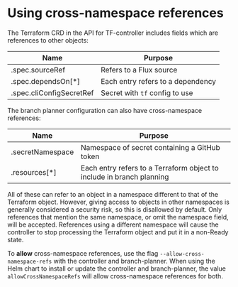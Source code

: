 # Using cross-namespace references

The Terraform CRD in the API for TF-controller includes fields which are references to other objects:

| Name | Purpose |
|------|---------|
| .spec.sourceRef | Refers to a Flux source |
| .spec.dependsOn[*] | Each entry refers to a dependency |
| .spec.cliConfigSecretRef | Secret with `tf` config to use |

The branch planner configuration can also have cross-namespace references:

| Name | Purpose |
|------|---------|
| .secretNamespace | Namespace of secret containing a GitHub token |
| .resources[*] | Each entry refers to a Terraform object to include in branch planning |

All of these can refer to an object in a namespace different to that of the Terraform object. However, giving access to objects in other namespaces is generally considered a security risk, so this is disallowed by default. Only references that mention the same namespace, or omit the namespace field, will be accepted. References using a different namespace will cause the controller to stop processing the Terraform object and put it in a non-Ready state.

To **allow** cross-namespace references, use the flag `--allow-cross-namespace-refs` with the controller and branch-planner. When using the Helm chart to install or update the controller and branch-planner, the value `allowCrossNamespaceRefs` will allow cross-namespace references for both.
